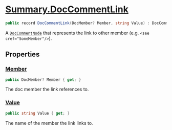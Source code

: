 # [Summary.DocCommentLink](../src/Core/DocCommentLink.cs#L9)
```cs
public record DocCommentLink(DocMember? Member, string Value) : DocCommentNode
```

A [`DocCommentNode`](./Summary.DocCommentNode.md) that represents the link to other member (e.g. `<see cref="SomeMember"/>`).

## Properties
### [Member](../src/Core/DocCommentLink.cs#L9)
```cs
public DocMember? Member { get; }
```

The doc member the link references to.

### [Value](../src/Core/DocCommentLink.cs#L9)
```cs
public string Value { get; }
```

The name of the member the link links to.

